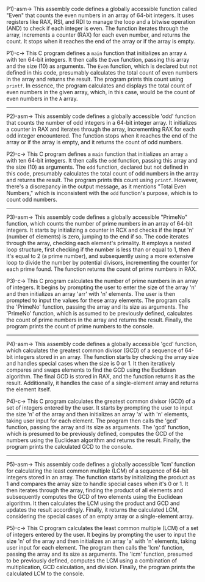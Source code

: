 P1)-asm-> This assembly code defines a globally accessible function called "Even" that counts the even numbers in an array of 64-bit integers. It uses registers like RAX, RSI, and RDI to manage the loop and a bitwise operation (AND) to check if each integer is even. The function iterates through the array, increments a counter (RAX) for each even number, and returns the count. It stops when it reaches the end of the array or if the array is empty.

P1)-c-> This C program defines a `main` function that initializes an array `A` with ten 64-bit integers. It then calls the `Even` function, passing this array and the size (10) as arguments. The `Even` function, which is declared but not defined in this code, presumably calculates the total count of even numbers in the array and returns the result. The program prints this count using `printf`. In essence, the program calculates and displays the total count of even numbers in the given array, which, in this case, would be the count of even numbers in the `A` array.
__________________________________________________________________________________________________________________________________________________________

P2)-asm-> This assembly code defines a globally accessible 'odd' function that counts the number of odd integers in a 64-bit integer array. It initializes a counter in RAX and iterates through the array, incrementing RAX for each odd integer encountered. The function stops when it reaches the end of the array or if the array is empty, and it returns the count of odd numbers.

P2)-c-> This C program defines a `main` function that initializes an array `a` with ten 64-bit integers. It then calls the `odd` function, passing this array and the size (10) as arguments. The `odd` function, declared but not defined in this code, presumably calculates the total count of odd numbers in the array and returns the result. The program prints this count using `printf`. However, there's a discrepancy in the output message, as it mentions "Total Even Numbers," which is inconsistent with the `odd` function's purpose, which is to count odd numbers.
____________________________________________________________________________________________________________________________________________________________

P3)-asm-> This assembly code defines a globally accessible "PrimeNo" function, which counts the number of prime numbers in an array of 64-bit integers. It starts by initializing a counter in RCX and checks if the input 'n' (number of elements) is zero, jumping to the end if so. The code iterates through the array, checking each element's primality. It employs a nested loop structure, first checking if the number is less than or equal to 1, then if it's equal to 2 (a prime number), and subsequently using a more extensive loop to divide the number by potential divisors, incrementing the counter for each prime found. The function returns the count of prime numbers in RAX.

P3)-c-> This C program calculates the number of prime numbers in an array of integers. It begins by prompting the user to enter the size of the array 'n' and then initializes an array 'arr' with 'n' elements. The user is then prompted to input the values for these array elements. The program calls the 'PrimeNo' function, passing the array and its size as arguments. The 'PrimeNo' function, which is assumed to be previously defined, calculates the count of prime numbers in the array and returns the result. Finally, the program prints the count of prime numbers to the console.
____________________________________________________________________________________________________________________________________________________________

P4)-asm-> This assembly code defines a globally accessible 'gcd' function, which calculates the greatest common divisor (GCD) of a sequence of 64-bit integers stored in an array. The function starts by checking the array size and handles special cases when the size is 0 or 1. It then iteratively compares and swaps elements to find the GCD using the Euclidean algorithm. The final GCD is stored in RAX, and the function returns it as the result. Additionally, it handles the case of a single-element array and returns the element itself.

P4)-c-> This C program calculates the greatest common divisor (GCD) of a set of integers entered by the user. It starts by prompting the user to input the size 'n' of the array and then initializes an array 'a' with 'n' elements, taking user input for each element. The program then calls the 'gcd' function, passing the array and its size as arguments. The 'gcd' function, which is presumed to be previously defined, computes the GCD of the numbers using the Euclidean algorithm and returns the result. Finally, the program prints the calculated GCD to the console.
____________________________________________________________________________________________________________________________________________________________

P5)-asm-> This assembly code defines a globally accessible 'lcm' function for calculating the least common multiple (LCM) of a sequence of 64-bit integers stored in an array. The function starts by initializing the product as 1 and compares the array size to handle special cases when it's 0 or 1. It then iterates through the array, finding the product of all elements and subsequently computes the GCD of two elements using the Euclidean algorithm. It then calculates the LCM using the product and GCD and updates the result accordingly. Finally, it returns the calculated LCM, considering the special cases of an empty array or a single-element array.

P5)-c-> This C program calculates the least common multiple (LCM) of a set of integers entered by the user. It begins by prompting the user to input the size 'n' of the array and then initializes an array 'a' with 'n' elements, taking user input for each element. The program then calls the 'lcm' function, passing the array and its size as arguments. The 'lcm' function, presumed to be previously defined, computes the LCM using a combination of multiplication, GCD calculation, and division. Finally, the program prints the calculated LCM to the console.
 